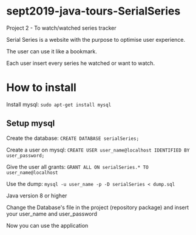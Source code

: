 # sept2019-java-tours-SerialSeries
Project 2 - To watch/watched series tracker


Serial Series is a website with the purpose to optimise user experience.

The user can use it like a bookmark.

Each user insert every series he watched or want to watch.


# How to install
Install mysql:
`sudo apt-get install mysql`

## Setup mysql
Create the database:
`CREATE DATABASE serialSeries;`

Create a user on mysql:
`CREATE USER user_name@localhost IDENTIFIED BY user_password;`

Give the user all grants:
`GRANT ALL ON serialSeries.* TO user_name@localhost`

Use the dump:
`mysql -u user_name -p -D serialSeries < dump.sql`

Java version 8 or higher

Change the Database's file in the project (repository package) and insert your user_name and user_password

Now you can use the application

